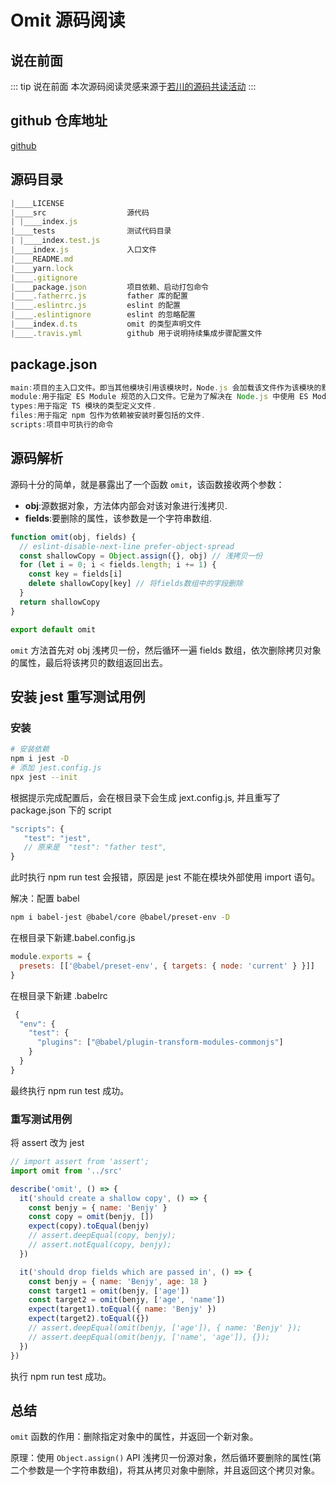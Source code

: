 # Omit 源码阅读

## 说在前面

::: tip 说在前面
本次源码阅读灵感来源于[若川的源码共读活动](https://juejin.cn/post/7118782469360320542)
:::

## github 仓库地址

[github](https://github.com/benjycui/omit.js.git)

## 源码目录

```js
|____LICENSE
|____src                  源代码
| |____index.js
|____tests                测试代码目录
| |____index.test.js
|____index.js             入口文件
|____README.md
|____yarn.lock
|____.gitignore
|____package.json         项目依赖、启动打包命令
|____.fatherrc.js         father 库的配置
|____.eslintrc.js         eslint 的配置
|____.eslintignore        eslint 的忽略配置
|____index.d.ts           omit 的类型声明文件
|____.travis.yml          github 用于说明持续集成步骤配置文件
```

## package.json

```js
main:项目的主入口文件。即当其他模块引用该模块时，Node.js 会加载该文件作为该模块的默认导出内容；如果该属性值没有设置，默认为项目根目录下的 index.js 文件；
module:用于指定 ES Module 规范的入口文件。它是为了解决在 Node.js 中使用 ES Module 的问题而提出的。默认情况下，Node.js使用的是CommonJS规范。如果需要同时支持CommonJS 和 ES Module 规范的话，就需要在package.json 中同时定义 main 和 module 字段 ，在打包时如果打包工具支持该字段，则会优先使用 ES6 模块规范的版本，这样可以启用 Tree Shaking 的机制，如果不支持就会走 main 字段，这个时候会使用 CommonJS 规范的版本。
types:用于指定 TS 模块的类型定义文件.
files:用于指定 npm 包作为依赖被安装时要包括的文件.
scripts:项目中可执行的命令
```

## 源码解析

源码十分的简单，就是暴露出了一个函数 `omit`，该函数接收两个参数：

- **obj**:源数据对象，方法体内部会对该对象进行浅拷贝.
- **fields**:要删除的属性，该参数是一个字符串数组.

```js
function omit(obj, fields) {
  // eslint-disable-next-line prefer-object-spread
  const shallowCopy = Object.assign({}, obj) // 浅拷贝一份
  for (let i = 0; i < fields.length; i += 1) {
    const key = fields[i]
    delete shallowCopy[key] // 将fields数组中的字段删除
  }
  return shallowCopy
}

export default omit
```

`omit` 方法首先对 obj 浅拷贝一份，然后循环一遍 fields 数组，依次删除拷贝对象的属性，最后将该拷贝的数组返回出去。

## 安装 jest 重写测试用例

### 安装

```sh
# 安装依赖
npm i jest -D
# 添加 jest.config.js
npx jest --init
```

根据提示完成配置后，会在根目录下会生成 jext.config.js, 并且重写了 package.json 下的 script

```js
"scripts": {
   "test": "jest",
   // 原来是  "test": "father test",
}
```

此时执行 npm run test 会报错，原因是 jest 不能在模块外部使用 import 语句。

解决：配置 babel

```sh
npm i babel-jest @babel/core @babel/preset-env -D
```

在根目录下新建.babel.config.js

```js
module.exports = {
  presets: [['@babel/preset-env', { targets: { node: 'current' } }]]
}
```

在根目录下新建 .babelrc

```js
 {
  "env": {
    "test": {
      "plugins": ["@babel/plugin-transform-modules-commonjs"]
    }
  }
}
```

最终执行 npm run test 成功。

### 重写测试用例

将 assert 改为 jest

```js
// import assert from 'assert';
import omit from '../src'

describe('omit', () => {
  it('should create a shallow copy', () => {
    const benjy = { name: 'Benjy' }
    const copy = omit(benjy, [])
    expect(copy).toEqual(benjy)
    // assert.deepEqual(copy, benjy);
    // assert.notEqual(copy, benjy);
  })

  it('should drop fields which are passed in', () => {
    const benjy = { name: 'Benjy', age: 18 }
    const target1 = omit(benjy, ['age'])
    const target2 = omit(benjy, ['age', 'name'])
    expect(target1).toEqual({ name: 'Benjy' })
    expect(target2).toEqual({})
    // assert.deepEqual(omit(benjy, ['age']), { name: 'Benjy' });
    // assert.deepEqual(omit(benjy, ['name', 'age']), {});
  })
})
```

执行 npm run test 成功。

## 总结

`omit` 函数的作用：删除指定对象中的属性，并返回一个新对象。

原理：使用 `Object.assign()` API 浅拷贝一份源对象，然后循环要删除的属性(第二个参数是一个字符串数组)，将其从拷贝对象中删除，并且返回这个拷贝对象。
